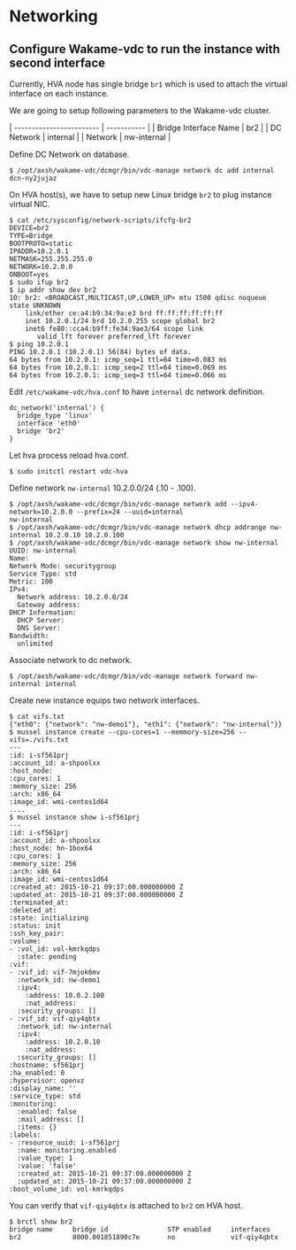 # Networking


## Configure Wakame-vdc to run the instance with second interface

Currently, HVA node has single bridge ``br1`` which is used to attach the
virtual interface on each instance.

We are going to setup following parameters to the Wakame-vdc cluster.

| ------------------------ | ----------- |
| Bridge Interface Name    | br2         |
| DC Network               | internal    |
| Network                  | nw-internal |

Define DC Network on database.

```
$ /opt/axsh/wakame-vdc/dcmgr/bin/vdc-manage network dc add internal
dcn-ny2jujaz
```

On HVA host(s), we have to setup new Linux bridge ``br2`` to plug instance virtual NIC.

```
$ cat /etc/sysconfig/network-scripts/ifcfg-br2
DEVICE=br2
TYPE=Bridge
BOOTPROTO=static
IPADDR=10.2.0.1
NETMASK=255.255.255.0
NETWORK=10.2.0.0
ONBOOT=yes
$ sudo ifup br2
$ ip addr show dev br2
10: br2: <BROADCAST,MULTICAST,UP,LOWER_UP> mtu 1500 qdisc noqueue state UNKNOWN
    link/ether ce:a4:b9:34:9a:e3 brd ff:ff:ff:ff:ff:ff
    inet 10.2.0.1/24 brd 10.2.0.255 scope global br2
    inet6 fe80::cca4:b9ff:fe34:9ae3/64 scope link
       valid_lft forever preferred_lft forever
$ ping 10.2.0.1
PING 10.2.0.1 (10.2.0.1) 56(84) bytes of data.
64 bytes from 10.2.0.1: icmp_seq=1 ttl=64 time=0.083 ms
64 bytes from 10.2.0.1: icmp_seq=2 ttl=64 time=0.069 ms
64 bytes from 10.2.0.1: icmp_seq=3 ttl=64 time=0.066 ms
```

Edit ``/etc/wakame-vdc/hva.conf`` to have ``internal`` dc network definition.

```
dc_network('internal') {
  bridge_type 'linux'
  interface 'eth0'
  bridge 'br2'
}
```

Let hva process reload hva.conf.

```
$ sudo initctl restart vdc-hva
```


Define network ``nw-internal`` 10.2.0.0/24 (.10 - .100).

```
$ /opt/axsh/wakame-vdc/dcmgr/bin/vdc-manage network add --ipv4-network=10.2.0.0 --prefix=24 --uuid=internal
nw-internal
$ /opt/axsh/wakame-vdc/dcmgr/bin/vdc-manage network dhcp addrange nw-internal 10.2.0.10 10.2.0.100
$ /opt/axsh/wakame-vdc/dcmgr/bin/vdc-manage network show nw-internal
UUID: nw-internal
Name:
Network Mode: securitygroup
Service Type: std
Metric: 100
IPv4:
  Network address: 10.2.0.0/24
  Gateway address:
DHCP Information:
  DHCP Server:
  DNS Server:
Bandwidth:
  unlimited
```

Associate network to dc network.

```
$ /opt/axsh/wakame-vdc/dcmgr/bin/vdc-manage network forward nw-internal internal
```



Create new instance equips two network interfaces.

```
$ cat vifs.txt
{"eth0": {"network": "nw-demo1"}, "eth1": {"network": "nw-internal"}}
$ mussel instance create --cpu-cores=1 --memmory-size=256 --vifs=./vifs.txt
---
:id: i-sf561prj
:account_id: a-shpoolxx
:host_node:
:cpu_cores: 1
:memory_size: 256
:arch: x86_64
:image_id: wmi-centos1d64
....
$ mussel instance show i-sf561prj
---
:id: i-sf561prj
:account_id: a-shpoolxx
:host_node: hn-1box64
:cpu_cores: 1
:memory_size: 256
:arch: x86_64
:image_id: wmi-centos1d64
:created_at: 2015-10-21 09:37:00.000000000 Z
:updated_at: 2015-10-21 09:37:00.000000000 Z
:terminated_at:
:deleted_at:
:state: initializing
:status: init
:ssh_key_pair:
:volume:
- :vol_id: vol-kmrkqdps
  :state: pending
:vif:
- :vif_id: vif-7mjok6mv
  :network_id: nw-demo1
  :ipv4:
    :address: 10.0.2.100
    :nat_address:
  :security_groups: []
- :vif_id: vif-qiy4qbtx
  :network_id: nw-internal
  :ipv4:
    :address: 10.2.0.10
    :nat_address:
  :security_groups: []
:hostname: sf561prj
:ha_enabled: 0
:hypervisor: openvz
:display_name: ''
:service_type: std
:monitoring:
  :enabled: false
  :mail_address: []
  :items: {}
:labels:
- :resource_uuid: i-sf561prj
  :name: monitoring.enabled
  :value_type: 1
  :value: 'false'
  :created_at: 2015-10-21 09:37:00.000000000 Z
  :updated_at: 2015-10-21 09:37:00.000000000 Z
:boot_volume_id: vol-kmrkqdps
```


You can verify that ``vif-qiy4qbtx`` is attached to ``br2`` on HVA host.

```
$ brctl show br2
bridge name     bridge id               STP enabled     interfaces
br2             8000.001851890c7e       no              vif-qiy4qbtx
```
